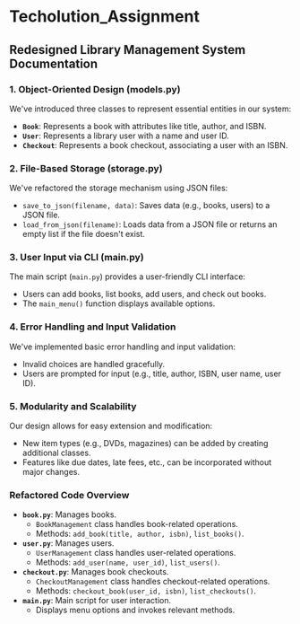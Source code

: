 # Techolution_Assignment

## Redesigned Library Management System Documentation

### 1. **Object-Oriented Design (models.py)**
We've introduced three classes to represent essential entities in our system:

- **`Book`**: Represents a book with attributes like title, author, and ISBN.
- **`User`**: Represents a library user with a name and user ID.
- **`Checkout`**: Represents a book checkout, associating a user with an ISBN.

### 2. **File-Based Storage (storage.py)**
We've refactored the storage mechanism using JSON files:

- `save_to_json(filename, data)`: Saves data (e.g., books, users) to a JSON file.
- `load_from_json(filename)`: Loads data from a JSON file or returns an empty list if the file doesn't exist.

### 3. **User Input via CLI (main.py)**
The main script (`main.py`) provides a user-friendly CLI interface:

- Users can add books, list books, add users, and check out books.
- The `main_menu()` function displays available options.

### 4. **Error Handling and Input Validation**
We've implemented basic error handling and input validation:

- Invalid choices are handled gracefully.
- Users are prompted for input (e.g., title, author, ISBN, user name, user ID).

### 5. **Modularity and Scalability**
Our design allows for easy extension and modification:

- New item types (e.g., DVDs, magazines) can be added by creating additional classes.
- Features like due dates, late fees, etc., can be incorporated without major changes.

### Refactored Code Overview

- **`book.py`**: Manages books.
    - `BookManagement` class handles book-related operations.
    - Methods: `add_book(title, author, isbn)`, `list_books()`.
- **`user.py`**: Manages users.
    - `UserManagement` class handles user-related operations.
    - Methods: `add_user(name, user_id)`, `list_users()`.
- **`checkout.py`**: Manages book checkouts.
    - `CheckoutManagement` class handles checkout-related operations.
    - Methods: `checkout_book(user_id, isbn)`, `list_checkouts()`.
- **`main.py`**: Main script for user interaction.
    - Displays menu options and invokes relevant methods.
